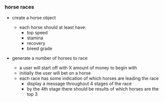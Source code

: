 ### horse races

- create a horse object
  - each horse should at least have:
    - top speed
    - stamina
    - recovery
    - breed grade

- generate a number of horses to race
  - a user will start off with X amount of money to begin with
  - initially the user will bet on a horse
  - each race has some indication of which horses are leading the race
    - display a message throughout 4 stages of the race
    - by the 4th stage there should be results of which
      horses are the top 3